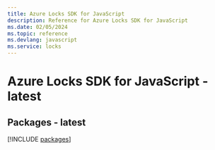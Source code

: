 ```yaml
---
title: Azure Locks SDK for JavaScript
description: Reference for Azure Locks SDK for JavaScript
ms.date: 02/05/2024
ms.topic: reference
ms.devlang: javascript
ms.service: locks
---
```

# Azure Locks SDK for JavaScript - latest
## Packages - latest
[!INCLUDE [packages](locks-index.md)]